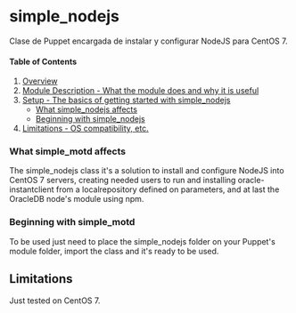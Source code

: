 # simple_nodejs
Clase de Puppet encargada de instalar y configurar NodeJS para CentOS 7.

#### Table of Contents
1. [Overview](#overview)
2. [Module Description - What the module does and why it is useful](#module-description)
3. [Setup - The basics of getting started with simple_nodejs](#setup)
    * [What simple_nodejs affects](#what-simple_nodejs-affects)
    * [Beginning with simple_nodejs](#beginning-with-simple_nodejs)
4. [Limitations - OS compatibility, etc.](#limitations)

### What simple_motd affects
The simple_nodejs class it's a solution to install and configure NodeJS into CentOS 7 servers, creating needed users to run and installing oracle-instantclient from a localrepository defined on parameters, and at last the OracleDB node's module using npm.

### Beginning with simple_motd
To be used just need to place the simple_nodejs folder on your Puppet's module folder, import the class and it's ready to be used.

## Limitations
Just tested on CentOS 7.
